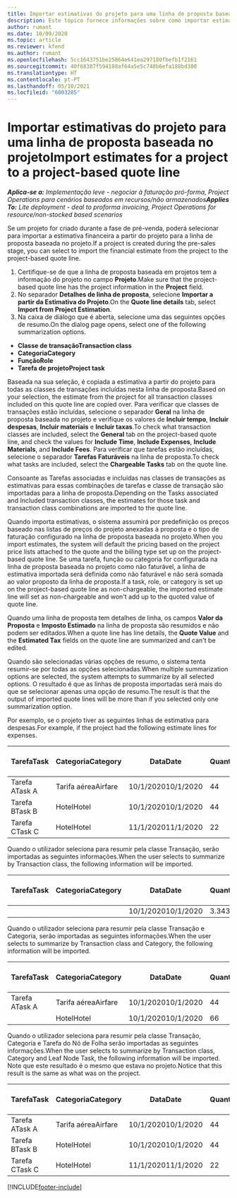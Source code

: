 ```yaml
---
title: Importar estimativas do projeto para uma linha de proposta baseada no projeto – lite
description: Este tópico fornece informações sobre como importar estimativas de um projeto para uma linha de proposta.
author: rumant
ms.date: 10/09/2020
ms.topic: article
ms.reviewer: kfend
ms.author: rumant
ms.openlocfilehash: 5cc1643751be25864e641ea297180fbefb1f2161
ms.sourcegitcommit: 40f68387f594180af64a5e5c748b6efa188bd300
ms.translationtype: HT
ms.contentlocale: pt-PT
ms.lasthandoff: 05/10/2021
ms.locfileid: "6003285"
---
```

# <a name="import-estimates-for-a-project-to-a-project-based-quote-line"></a><span data-ttu-id="99592-103">Importar estimativas do projeto para uma linha de proposta baseada no projeto</span><span class="sxs-lookup"><span data-stu-id="99592-103">Import estimates for a project to a project-based quote line</span></span> 

<span data-ttu-id="99592-104">_**Aplica-se a:** Implementação leve - negociar à faturação pró-forma, Project Operations para cenários baseados em recursos/não armazenados_</span><span class="sxs-lookup"><span data-stu-id="99592-104">_**Applies To:** Lite deployment - deal to proforma invoicing, Project Operations for resource/non-stocked based scenarios_</span></span>

<span data-ttu-id="99592-105">Se um projeto for criado durante a fase de pré-venda, poderá selecionar para importar a estimativa financeira a partir do projeto para a linha de proposta baseada no projeto.</span><span class="sxs-lookup"><span data-stu-id="99592-105">If a project is created during the pre-sales stage, you can select to import the financial estimate from the project to the project-based quote line.</span></span>

1. <span data-ttu-id="99592-106">Certifique-se de que a linha de proposta baseada em projetos tem a informação do projeto no campo **Projeto**.</span><span class="sxs-lookup"><span data-stu-id="99592-106">Make sure that the project-based quote line has the project information in the **Project** field.</span></span>
2. <span data-ttu-id="99592-107">No separador **Detalhes de linha de proposta**, selecione **Importar a partir da Estimativa do Projeto**.</span><span class="sxs-lookup"><span data-stu-id="99592-107">On the **Quote line details** tab, select **Import from Project Estimation**.</span></span>
3. <span data-ttu-id="99592-108">Na caixa de diálogo que é aberta, selecione uma das seguintes opções de resumo.</span><span class="sxs-lookup"><span data-stu-id="99592-108">On the dialog page opens, select one of the following summarization options.</span></span>

  - <span data-ttu-id="99592-109">**Classe de transação**</span><span class="sxs-lookup"><span data-stu-id="99592-109">**Transaction class**</span></span>
  - <span data-ttu-id="99592-110">**Categoria**</span><span class="sxs-lookup"><span data-stu-id="99592-110">**Category**</span></span>
  - <span data-ttu-id="99592-111">**Função**</span><span class="sxs-lookup"><span data-stu-id="99592-111">**Role**</span></span> 
  - <span data-ttu-id="99592-112">**Tarefa de projeto**</span><span class="sxs-lookup"><span data-stu-id="99592-112">**Project task**</span></span>

<span data-ttu-id="99592-113">Baseada na sua seleção, é copiada a estimativa a partir do projeto para todas as classes de transações incluídas nesta linha de proposta.</span><span class="sxs-lookup"><span data-stu-id="99592-113">Based on your selection, the estimate from the project for all transaction classes included on this quote line are copied over.</span></span> <span data-ttu-id="99592-114">Para verificar que classes de transações estão incluídas, selecione o separador **Geral** na linha de proposta baseada no projeto e verifique os valores de **Incluir tempo**, **Incluir despesas**, **Incluir materiais** e **Incluir taxas**.</span><span class="sxs-lookup"><span data-stu-id="99592-114">To check what transaction classes are included, select the **General** tab on the project-based quote line, and check the values for **Include Time**, **Include Expenses**, **Include Materials**, and **Include Fees**.</span></span>  <span data-ttu-id="99592-115">Para verificar que tarefas estão incluídas, selecione o separador **Tarefas Faturáveis** na linha de proposta.</span><span class="sxs-lookup"><span data-stu-id="99592-115">To check what tasks are included, select the **Chargeable Tasks** tab on the quote line.</span></span>

<span data-ttu-id="99592-116">Consoante as Tarefas associadas e incluídas nas classes de transações as estimativas para essas combinações de tarefas e classe de transação são importadas para a linha de proposta.</span><span class="sxs-lookup"><span data-stu-id="99592-116">Depending on the Tasks associated and Included transaction classes, the estimates for those task and transaction class combinations are imported to the quote line.</span></span>

<span data-ttu-id="99592-117">Quando importa estimativas, o sistema assumirá por predefinição os preços baseado nas listas de preços do projeto anexadas à proposta e o tipo de faturação configurado na linha de proposta baseada no projeto.</span><span class="sxs-lookup"><span data-stu-id="99592-117">When you import estimates, the system will default the pricing based on the project price lists attached to the quote and the billing type set up on the project-based quote line.</span></span> <span data-ttu-id="99592-118">Se uma tarefa, função ou categoria for configurada na linha de proposta baseada no projeto como não faturável, a linha de estimativa importada será definida como não faturável e não será somada ao valor proposto da linha de proposta.</span><span class="sxs-lookup"><span data-stu-id="99592-118">If a task, role, or category is set up on the project-based quote line as non-chargeable, the imported estimate line will set as non-chargeable and won't add up to the quoted value of quote line.</span></span>

<span data-ttu-id="99592-119">Quando uma linha de proposta tem detalhes de linha, os campos **Valor da Proposta** e **Imposto Estimado** na linha de proposta são resumidos e não podem ser editados.</span><span class="sxs-lookup"><span data-stu-id="99592-119">When a quote line has line details, the **Quote Value** and the **Estimated Tax** fields on the quote line are summarized and can't be edited.</span></span>

<span data-ttu-id="99592-120">Quando são selecionadas várias opções de resumo, o sistema tenta resumir-se por todas as opções selecionadas.</span><span class="sxs-lookup"><span data-stu-id="99592-120">When multiple summarization options are selected, the system attempts to summarize by all selected options.</span></span> <span data-ttu-id="99592-121">O resultado é que as linhas de proposta importadas será mais do que se selecionar apenas uma opção de resumo.</span><span class="sxs-lookup"><span data-stu-id="99592-121">The result is that the output of imported quote lines will be more than if you selected only one summarization option.</span></span>

<span data-ttu-id="99592-122">Por exemplo, se o projeto tiver as seguintes linhas de estimativa para despesas.</span><span class="sxs-lookup"><span data-stu-id="99592-122">For example, if the project had the following estimate lines for expenses.</span></span>

| <span data-ttu-id="99592-123">Tarefa</span><span class="sxs-lookup"><span data-stu-id="99592-123">Task</span></span> | <span data-ttu-id="99592-124">Categoria</span><span class="sxs-lookup"><span data-stu-id="99592-124">Category</span></span> | <span data-ttu-id="99592-125">Data</span><span class="sxs-lookup"><span data-stu-id="99592-125">Date</span></span> | <span data-ttu-id="99592-126">Quantidade</span><span class="sxs-lookup"><span data-stu-id="99592-126">Quantity</span></span> | <span data-ttu-id="99592-127">Preço unitário</span><span class="sxs-lookup"><span data-stu-id="99592-127">Unit price</span></span> | <span data-ttu-id="99592-128">Montante</span><span class="sxs-lookup"><span data-stu-id="99592-128">Amount</span></span> |
| --- | --- | --- | --- | --- | --- |
| <span data-ttu-id="99592-129">Tarefa A</span><span class="sxs-lookup"><span data-stu-id="99592-129">Task A</span></span> | <span data-ttu-id="99592-130">Tarifa aérea</span><span class="sxs-lookup"><span data-stu-id="99592-130">Airfare</span></span> | <span data-ttu-id="99592-131">10/1/2020</span><span class="sxs-lookup"><span data-stu-id="99592-131">10/1/2020</span></span> | <span data-ttu-id="99592-132">4</span><span class="sxs-lookup"><span data-stu-id="99592-132">4</span></span> | <span data-ttu-id="99592-133">400</span><span class="sxs-lookup"><span data-stu-id="99592-133">400</span></span> | <span data-ttu-id="99592-134">1600</span><span class="sxs-lookup"><span data-stu-id="99592-134">1600</span></span> |
| <span data-ttu-id="99592-135">Tarefa B</span><span class="sxs-lookup"><span data-stu-id="99592-135">Task B</span></span> | <span data-ttu-id="99592-136">Hotel</span><span class="sxs-lookup"><span data-stu-id="99592-136">Hotel</span></span> | <span data-ttu-id="99592-137">10/1/2020</span><span class="sxs-lookup"><span data-stu-id="99592-137">10/1/2020</span></span> | <span data-ttu-id="99592-138">4</span><span class="sxs-lookup"><span data-stu-id="99592-138">4</span></span> | <span data-ttu-id="99592-139">200</span><span class="sxs-lookup"><span data-stu-id="99592-139">200</span></span> | <span data-ttu-id="99592-140">800</span><span class="sxs-lookup"><span data-stu-id="99592-140">800</span></span> |
| <span data-ttu-id="99592-141">Tarefa C</span><span class="sxs-lookup"><span data-stu-id="99592-141">Task C</span></span> | <span data-ttu-id="99592-142">Hotel</span><span class="sxs-lookup"><span data-stu-id="99592-142">Hotel</span></span> | <span data-ttu-id="99592-143">11/1/2020</span><span class="sxs-lookup"><span data-stu-id="99592-143">11/1/2020</span></span> | <span data-ttu-id="99592-144">2</span><span class="sxs-lookup"><span data-stu-id="99592-144">2</span></span> | <span data-ttu-id="99592-145">200</span><span class="sxs-lookup"><span data-stu-id="99592-145">200</span></span> | <span data-ttu-id="99592-146">400</span><span class="sxs-lookup"><span data-stu-id="99592-146">400</span></span> |

<span data-ttu-id="99592-147">Quando o utilizador seleciona para resumir pela classe Transação, serão importadas as seguintes informações.</span><span class="sxs-lookup"><span data-stu-id="99592-147">When the user selects to summarize by Transaction class, the following information will be imported.</span></span>

| <span data-ttu-id="99592-148">Tarefa</span><span class="sxs-lookup"><span data-stu-id="99592-148">Task</span></span> | <span data-ttu-id="99592-149">Categoria</span><span class="sxs-lookup"><span data-stu-id="99592-149">Category</span></span> | <span data-ttu-id="99592-150">Data</span><span class="sxs-lookup"><span data-stu-id="99592-150">Date</span></span> | <span data-ttu-id="99592-151">Quantidade</span><span class="sxs-lookup"><span data-stu-id="99592-151">Quantity</span></span> | <span data-ttu-id="99592-152">Preço unitário</span><span class="sxs-lookup"><span data-stu-id="99592-152">Unit price</span></span> | <span data-ttu-id="99592-153">Montante</span><span class="sxs-lookup"><span data-stu-id="99592-153">Amount</span></span> |
| --- | --- | --- | --- | --- | --- |
|||<span data-ttu-id="99592-154">10/1/2020</span><span class="sxs-lookup"><span data-stu-id="99592-154">10/1/2020</span></span> | <span data-ttu-id="99592-155">3.34</span><span class="sxs-lookup"><span data-stu-id="99592-155">3.34</span></span> | <span data-ttu-id="99592-156">840</span><span class="sxs-lookup"><span data-stu-id="99592-156">840</span></span> | <span data-ttu-id="99592-157">2800</span><span class="sxs-lookup"><span data-stu-id="99592-157">2800</span></span> |

<span data-ttu-id="99592-158">Quando o utilizador seleciona para resumir pela classe Transação e Categoria, serão importadas as seguintes informações.</span><span class="sxs-lookup"><span data-stu-id="99592-158">When the user selects to summarize by Transaction class and Category, the following information will be imported.</span></span>

| <span data-ttu-id="99592-159">Tarefa</span><span class="sxs-lookup"><span data-stu-id="99592-159">Task</span></span> | <span data-ttu-id="99592-160">Categoria</span><span class="sxs-lookup"><span data-stu-id="99592-160">Category</span></span> | <span data-ttu-id="99592-161">Data</span><span class="sxs-lookup"><span data-stu-id="99592-161">Date</span></span> | <span data-ttu-id="99592-162">Quantidade</span><span class="sxs-lookup"><span data-stu-id="99592-162">Quantity</span></span> | <span data-ttu-id="99592-163">Preço unitário</span><span class="sxs-lookup"><span data-stu-id="99592-163">Unit price</span></span> | <span data-ttu-id="99592-164">Montante</span><span class="sxs-lookup"><span data-stu-id="99592-164">Amount</span></span> |
| --- | --- | --- | --- | --- | --- |
| <span data-ttu-id="99592-165">Tarefa A</span><span class="sxs-lookup"><span data-stu-id="99592-165">Task A</span></span> | <span data-ttu-id="99592-166">Tarifa aérea</span><span class="sxs-lookup"><span data-stu-id="99592-166">Airfare</span></span> | <span data-ttu-id="99592-167">10/1/2020</span><span class="sxs-lookup"><span data-stu-id="99592-167">10/1/2020</span></span> | <span data-ttu-id="99592-168">4</span><span class="sxs-lookup"><span data-stu-id="99592-168">4</span></span> | <span data-ttu-id="99592-169">400</span><span class="sxs-lookup"><span data-stu-id="99592-169">400</span></span> | <span data-ttu-id="99592-170">1600</span><span class="sxs-lookup"><span data-stu-id="99592-170">1600</span></span> |
| | <span data-ttu-id="99592-171">Hotel</span><span class="sxs-lookup"><span data-stu-id="99592-171">Hotel</span></span> | <span data-ttu-id="99592-172">10/1/2020</span><span class="sxs-lookup"><span data-stu-id="99592-172">10/1/2020</span></span> | <span data-ttu-id="99592-173">6</span><span class="sxs-lookup"><span data-stu-id="99592-173">6</span></span> | <span data-ttu-id="99592-174">200</span><span class="sxs-lookup"><span data-stu-id="99592-174">200</span></span> | <span data-ttu-id="99592-175">1200</span><span class="sxs-lookup"><span data-stu-id="99592-175">1200</span></span> |

<span data-ttu-id="99592-176">Quando o utilizador seleciona para resumir pela classe Transação, Categoria e Tarefa do Nó de Folha serão importadas as seguintes informações.</span><span class="sxs-lookup"><span data-stu-id="99592-176">When the user selects to summarize by Transaction class, Category and Leaf Node Task, the following information will be imported.</span></span> <span data-ttu-id="99592-177">Note que este resultado é o mesmo que estava no projeto.</span><span class="sxs-lookup"><span data-stu-id="99592-177">Notice that this result is the same as what was on the project.</span></span>

| <span data-ttu-id="99592-178">Tarefa</span><span class="sxs-lookup"><span data-stu-id="99592-178">Task</span></span> | <span data-ttu-id="99592-179">Categoria</span><span class="sxs-lookup"><span data-stu-id="99592-179">Category</span></span> | <span data-ttu-id="99592-180">Data</span><span class="sxs-lookup"><span data-stu-id="99592-180">Date</span></span> | <span data-ttu-id="99592-181">Quantidade</span><span class="sxs-lookup"><span data-stu-id="99592-181">Quantity</span></span> | <span data-ttu-id="99592-182">Preço unitário</span><span class="sxs-lookup"><span data-stu-id="99592-182">Unit price</span></span> | <span data-ttu-id="99592-183">Montante</span><span class="sxs-lookup"><span data-stu-id="99592-183">Amount</span></span> |
| --- | --- | --- | --- | --- | --- |
| <span data-ttu-id="99592-184">Tarefa A</span><span class="sxs-lookup"><span data-stu-id="99592-184">Task A</span></span> | <span data-ttu-id="99592-185">Tarifa aérea</span><span class="sxs-lookup"><span data-stu-id="99592-185">Airfare</span></span> | <span data-ttu-id="99592-186">10/1/2020</span><span class="sxs-lookup"><span data-stu-id="99592-186">10/1/2020</span></span> | <span data-ttu-id="99592-187">4</span><span class="sxs-lookup"><span data-stu-id="99592-187">4</span></span> | <span data-ttu-id="99592-188">400</span><span class="sxs-lookup"><span data-stu-id="99592-188">400</span></span> | <span data-ttu-id="99592-189">1600</span><span class="sxs-lookup"><span data-stu-id="99592-189">1600</span></span> |
| <span data-ttu-id="99592-190">Tarefa B</span><span class="sxs-lookup"><span data-stu-id="99592-190">Task B</span></span> | <span data-ttu-id="99592-191">Hotel</span><span class="sxs-lookup"><span data-stu-id="99592-191">Hotel</span></span> | <span data-ttu-id="99592-192">10/1/2020</span><span class="sxs-lookup"><span data-stu-id="99592-192">10/1/2020</span></span> | <span data-ttu-id="99592-193">4</span><span class="sxs-lookup"><span data-stu-id="99592-193">4</span></span> | <span data-ttu-id="99592-194">200</span><span class="sxs-lookup"><span data-stu-id="99592-194">200</span></span> | <span data-ttu-id="99592-195">800</span><span class="sxs-lookup"><span data-stu-id="99592-195">800</span></span> |
| <span data-ttu-id="99592-196">Tarefa C</span><span class="sxs-lookup"><span data-stu-id="99592-196">Task C</span></span> | <span data-ttu-id="99592-197">Hotel</span><span class="sxs-lookup"><span data-stu-id="99592-197">Hotel</span></span> | <span data-ttu-id="99592-198">11/1/2020</span><span class="sxs-lookup"><span data-stu-id="99592-198">11/1/2020</span></span> | <span data-ttu-id="99592-199">2</span><span class="sxs-lookup"><span data-stu-id="99592-199">2</span></span> | <span data-ttu-id="99592-200">200</span><span class="sxs-lookup"><span data-stu-id="99592-200">200</span></span> | <span data-ttu-id="99592-201">400</span><span class="sxs-lookup"><span data-stu-id="99592-201">400</span></span> |


[!INCLUDE[footer-include](../../includes/footer-banner.md)]
